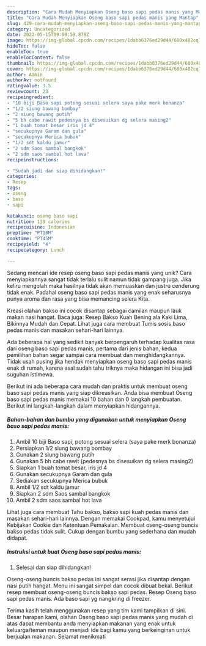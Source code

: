 ```yaml
---
description: "Cara Mudah Menyiapkan Oseng baso sapi pedas manis yang Mantap"
title: "Cara Mudah Menyiapkan Oseng baso sapi pedas manis yang Mantap"
slug: 429-cara-mudah-menyiapkan-oseng-baso-sapi-pedas-manis-yang-mantap
category: Uncategorized
date: 2022-05-15T09:09:59.878Z
image: https://img-global.cpcdn.com/recipes/1dabb6376ed29d44/680x482cq70/oseng-baso-sapi-pedas-manis-foto-resep-utama.jpg
hideToc: false
enableToc: true
enableTocContent: false
thumbnail: https://img-global.cpcdn.com/recipes/1dabb6376ed29d44/680x482cq70/oseng-baso-sapi-pedas-manis-foto-resep-utama.jpg
cover: https://img-global.cpcdn.com/recipes/1dabb6376ed29d44/680x482cq70/oseng-baso-sapi-pedas-manis-foto-resep-utama.jpg
author: Admin
authorAv: notfound
ratingvalue: 3.5
reviewcount: 23
recipeingredient:
- "10 biji Baso sapi potong sesuai selera saya pake merk bonanza"
- "1/2 siung bawang bombay"
- "2 siung bawang putih"
- "5 bh cabe rawit pedesnya bs disesuikan dg selera masing2"
- "1 buah tomat besar iris jd 4"
- "secukupnya Garam dan gula"
- "secukupnya Merica bubuk"
- "1/2 sdt kaldu jamur"
- "2 sdm Saos sambal bangkok"
- "2 sdm saos sambal hot lava"
recipeinstructions:

- "Sudah jadi dan siap dihidangkan!"
categories:
- Resep
tags:
- oseng
- baso
- sapi

katakunci: oseng baso sapi 
nutrition: 139 calories
recipecuisine: Indonesian
preptime: "PT18M"
cooktime: "PT45M"
recipeyield: "4"
recipecategory: Lunch

---
```





Sedang mencari ide resep oseng baso sapi pedas manis yang unik? Cara menyiapkannya sangat tidak terlalu sulit namun tidak gampang juga. Jika keliru mengolah maka hasilnya tidak akan memuaskan dan justru cenderung tidak enak. Padahal oseng baso sapi pedas manis yang enak seharusnya punya aroma dan rasa yang bisa memancing selera Kita.





Kreasi olahan bakso ini cocok disantap sebagai camilan maupun lauk makan nasi hangat. Baca juga: Resep Bakso Kuah Bening ala Kaki Lima, Bikinnya Mudah dan Cepat. Lihat juga cara membuat Tumis sosis baso pedas manis dan masakan sehari-hari lainnya.

Ada beberapa hal yang sedikit banyak berpengaruh terhadap kualitas rasa dari oseng baso sapi pedas manis, pertama dari jenis bahan, kedua pemilihan bahan segar sampai cara membuat dan menghidangkannya. Tidak usah pusing jika hendak menyiapkan oseng baso sapi pedas manis enak di rumah, karena asal sudah tahu triknya maka hidangan ini bisa jadi suguhan istimewa.






Berikut ini ada beberapa cara mudah dan praktis untuk membuat oseng baso sapi pedas manis yang siap dikreasikan. Anda bisa membuat Oseng baso sapi pedas manis memakai 10 bahan dan 0 langkah pembuatan. Berikut ini langkah-langkah dalam menyiapkan hidangannya.

<!--inarticleads1-->

##### Bahan-bahan dan bumbu yang digunakan untuk menyiapkan Oseng baso sapi pedas manis:

1. Ambil 10 biji Baso sapi, potong sesuai selera (saya pake merk bonanza)
1. Persiapkan 1/2 siung bawang bombay
1. Gunakan 2 siung bawang putih
1. Gunakan 5 bh cabe rawit (pedesnya bs disesuikan dg selera masing2)
1. Siapkan 1 buah tomat besar, iris jd 4
1. Gunakan secukupnya Garam dan gula
1. Sediakan secukupnya Merica bubuk
1. Ambil 1/2 sdt kaldu jamur
1. Siapkan 2 sdm Saos sambal bangkok
1. Ambil 2 sdm saos sambal hot lava


Lihat juga cara membuat Tahu bakso, bakso sapi kuah pedas manis dan masakan sehari-hari lainnya. Dengan memakai Cookpad, kamu menyetujui Kebijakan Cookie dan Ketentuan Pemakaian. Membuat oseng-oseng buncis bakso pedas tidak sulit. Cukup dengan bumbu yang sederhana dan mudah didapat. 

<!--inarticleads2-->

##### Instruksi untuk buat Oseng baso sapi pedas manis:


1. Selesai dan siap dihidangkan!

Oseng-oseng buncis bakso pedas ini sangat serasi jika disantap dengan nasi putih hangat. Menu ini sangat simpel dan cocok dibuat bekal. Berikut resep membuat oseng-oseng buncis bakso sapi pedas. Resep Oseng baso sapi pedas manis. Ada baso sapi yg nangkring di freezer. 

Terima kasih telah menggunakan resep yang tim kami tampilkan di sini. Besar harapan kami, olahan Oseng baso sapi pedas manis yang mudah di atas dapat membantu anda menyiapkan makanan yang enak untuk keluarga/teman maupun menjadi ide bagi kamu yang berkeinginan untuk berjualan makanan. Selamat menikmati
